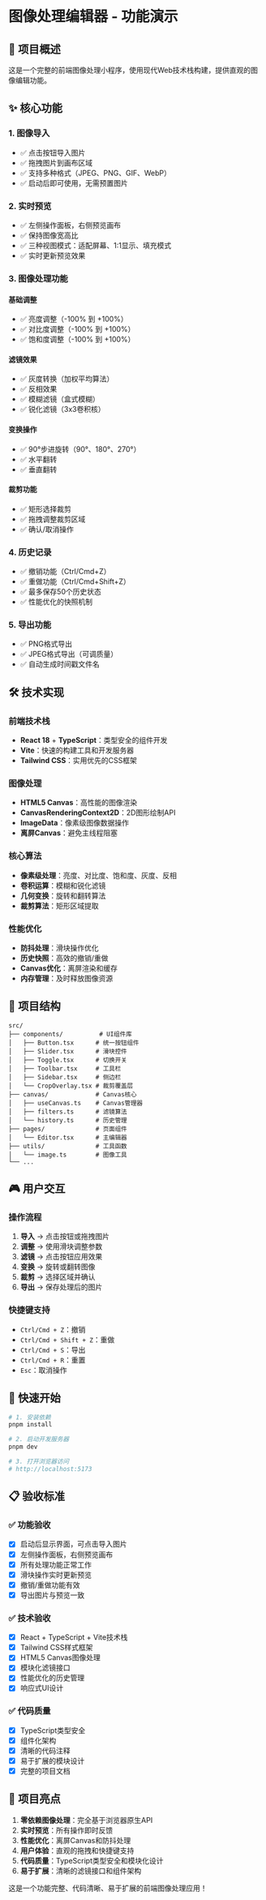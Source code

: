 # 图像处理编辑器 - 功能演示

## 🎯 项目概述

这是一个完整的前端图像处理小程序，使用现代Web技术栈构建，提供直观的图像编辑功能。

## ✨ 核心功能

### 1. 图像导入
- ✅ 点击按钮导入图片
- ✅ 拖拽图片到画布区域
- ✅ 支持多种格式（JPEG、PNG、GIF、WebP）
- ✅ 启动后即可使用，无需预置图片

### 2. 实时预览
- ✅ 左侧操作面板，右侧预览画布
- ✅ 保持图像宽高比
- ✅ 三种视图模式：适配屏幕、1:1显示、填充模式
- ✅ 实时更新预览效果

### 3. 图像处理功能

#### 基础调整
- ✅ 亮度调整（-100% 到 +100%）
- ✅ 对比度调整（-100% 到 +100%）
- ✅ 饱和度调整（-100% 到 +100%）

#### 滤镜效果
- ✅ 灰度转换（加权平均算法）
- ✅ 反相效果
- ✅ 模糊滤镜（盒式模糊）
- ✅ 锐化滤镜（3x3卷积核）

#### 变换操作
- ✅ 90°步进旋转（90°、180°、270°）
- ✅ 水平翻转
- ✅ 垂直翻转

#### 裁剪功能
- ✅ 矩形选择裁剪
- ✅ 拖拽调整裁剪区域
- ✅ 确认/取消操作

### 4. 历史记录
- ✅ 撤销功能（Ctrl/Cmd+Z）
- ✅ 重做功能（Ctrl/Cmd+Shift+Z）
- ✅ 最多保存50个历史状态
- ✅ 性能优化的快照机制

### 5. 导出功能
- ✅ PNG格式导出
- ✅ JPEG格式导出（可调质量）
- ✅ 自动生成时间戳文件名

## 🛠️ 技术实现

### 前端技术栈
- **React 18** + **TypeScript**：类型安全的组件开发
- **Vite**：快速的构建工具和开发服务器
- **Tailwind CSS**：实用优先的CSS框架

### 图像处理
- **HTML5 Canvas**：高性能的图像渲染
- **CanvasRenderingContext2D**：2D图形绘制API
- **ImageData**：像素级图像数据操作
- **离屏Canvas**：避免主线程阻塞

### 核心算法
- **像素级处理**：亮度、对比度、饱和度、灰度、反相
- **卷积运算**：模糊和锐化滤镜
- **几何变换**：旋转和翻转算法
- **裁剪算法**：矩形区域提取

### 性能优化
- **防抖处理**：滑块操作优化
- **历史快照**：高效的撤销/重做
- **Canvas优化**：离屏渲染和缓存
- **内存管理**：及时释放图像资源

## 📁 项目结构

```
src/
├── components/          # UI组件库
│   ├── Button.tsx      # 统一按钮组件
│   ├── Slider.tsx      # 滑块控件
│   ├── Toggle.tsx      # 切换开关
│   ├── Toolbar.tsx     # 工具栏
│   ├── Sidebar.tsx     # 侧边栏
│   └── CropOverlay.tsx # 裁剪覆盖层
├── canvas/             # Canvas核心
│   ├── useCanvas.ts    # Canvas管理器
│   ├── filters.ts      # 滤镜算法
│   └── history.ts      # 历史管理
├── pages/              # 页面组件
│   └── Editor.tsx      # 主编辑器
├── utils/              # 工具函数
│   └── image.ts        # 图像工具
└── ...
```

## 🎮 用户交互

### 操作流程
1. **导入** → 点击按钮或拖拽图片
2. **调整** → 使用滑块调整参数
3. **滤镜** → 点击按钮应用效果
4. **变换** → 旋转或翻转图像
5. **裁剪** → 选择区域并确认
6. **导出** → 保存处理后的图片

### 快捷键支持
- `Ctrl/Cmd + Z`：撤销
- `Ctrl/Cmd + Shift + Z`：重做
- `Ctrl/Cmd + S`：导出
- `Ctrl/Cmd + R`：重置
- `Esc`：取消操作

## 🚀 快速开始

```bash
# 1. 安装依赖
pnpm install

# 2. 启动开发服务器
pnpm dev

# 3. 打开浏览器访问
# http://localhost:5173
```

## 📋 验收标准

### ✅ 功能验收
- [x] 启动后显示界面，可点击导入图片
- [x] 左侧操作面板，右侧预览画布
- [x] 所有处理功能正常工作
- [x] 滑块操作实时更新预览
- [x] 撤销/重做功能有效
- [x] 导出图片与预览一致

### ✅ 技术验收
- [x] React + TypeScript + Vite技术栈
- [x] Tailwind CSS样式框架
- [x] HTML5 Canvas图像处理
- [x] 模块化滤镜接口
- [x] 性能优化的历史管理
- [x] 响应式UI设计

### ✅ 代码质量
- [x] TypeScript类型安全
- [x] 组件化架构
- [x] 清晰的代码注释
- [x] 易于扩展的模块设计
- [x] 完整的项目文档

## 🎉 项目亮点

1. **零依赖图像处理**：完全基于浏览器原生API
2. **实时预览**：所有操作即时反馈
3. **性能优化**：离屏Canvas和防抖处理
4. **用户体验**：直观的拖拽和快捷键支持
5. **代码质量**：TypeScript类型安全和模块化设计
6. **易于扩展**：清晰的滤镜接口和组件架构

这是一个功能完整、代码清晰、易于扩展的前端图像处理应用！
